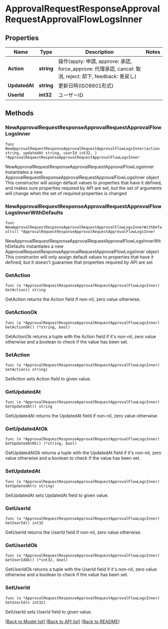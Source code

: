 # ApprovalRequestResponseApprovalRequestApprovalFlowLogsInner

## Properties

Name | Type | Description | Notes
------------ | ------------- | ------------- | -------------
**Action** | **string** | 操作(apply: 申請, approve: 承認, force_approve: 代理承認, cancel: 取消, reject: 却下, feedback: 差戻し) | 
**UpdatedAt** | **string** | 更新日時(ISO8601形式) | 
**UserId** | **int32** | ユーザーID | 

## Methods

### NewApprovalRequestResponseApprovalRequestApprovalFlowLogsInner

`func NewApprovalRequestResponseApprovalRequestApprovalFlowLogsInner(action string, updatedAt string, userId int32, ) *ApprovalRequestResponseApprovalRequestApprovalFlowLogsInner`

NewApprovalRequestResponseApprovalRequestApprovalFlowLogsInner instantiates a new ApprovalRequestResponseApprovalRequestApprovalFlowLogsInner object
This constructor will assign default values to properties that have it defined,
and makes sure properties required by API are set, but the set of arguments
will change when the set of required properties is changed

### NewApprovalRequestResponseApprovalRequestApprovalFlowLogsInnerWithDefaults

`func NewApprovalRequestResponseApprovalRequestApprovalFlowLogsInnerWithDefaults() *ApprovalRequestResponseApprovalRequestApprovalFlowLogsInner`

NewApprovalRequestResponseApprovalRequestApprovalFlowLogsInnerWithDefaults instantiates a new ApprovalRequestResponseApprovalRequestApprovalFlowLogsInner object
This constructor will only assign default values to properties that have it defined,
but it doesn't guarantee that properties required by API are set

### GetAction

`func (o *ApprovalRequestResponseApprovalRequestApprovalFlowLogsInner) GetAction() string`

GetAction returns the Action field if non-nil, zero value otherwise.

### GetActionOk

`func (o *ApprovalRequestResponseApprovalRequestApprovalFlowLogsInner) GetActionOk() (*string, bool)`

GetActionOk returns a tuple with the Action field if it's non-nil, zero value otherwise
and a boolean to check if the value has been set.

### SetAction

`func (o *ApprovalRequestResponseApprovalRequestApprovalFlowLogsInner) SetAction(v string)`

SetAction sets Action field to given value.


### GetUpdatedAt

`func (o *ApprovalRequestResponseApprovalRequestApprovalFlowLogsInner) GetUpdatedAt() string`

GetUpdatedAt returns the UpdatedAt field if non-nil, zero value otherwise.

### GetUpdatedAtOk

`func (o *ApprovalRequestResponseApprovalRequestApprovalFlowLogsInner) GetUpdatedAtOk() (*string, bool)`

GetUpdatedAtOk returns a tuple with the UpdatedAt field if it's non-nil, zero value otherwise
and a boolean to check if the value has been set.

### SetUpdatedAt

`func (o *ApprovalRequestResponseApprovalRequestApprovalFlowLogsInner) SetUpdatedAt(v string)`

SetUpdatedAt sets UpdatedAt field to given value.


### GetUserId

`func (o *ApprovalRequestResponseApprovalRequestApprovalFlowLogsInner) GetUserId() int32`

GetUserId returns the UserId field if non-nil, zero value otherwise.

### GetUserIdOk

`func (o *ApprovalRequestResponseApprovalRequestApprovalFlowLogsInner) GetUserIdOk() (*int32, bool)`

GetUserIdOk returns a tuple with the UserId field if it's non-nil, zero value otherwise
and a boolean to check if the value has been set.

### SetUserId

`func (o *ApprovalRequestResponseApprovalRequestApprovalFlowLogsInner) SetUserId(v int32)`

SetUserId sets UserId field to given value.



[[Back to Model list]](../README.md#documentation-for-models) [[Back to API list]](../README.md#documentation-for-api-endpoints) [[Back to README]](../README.md)


